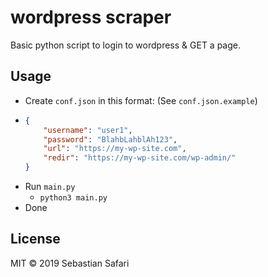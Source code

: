 # wordpress scraper

Basic python script to login to wordpress & GET a page.

## Usage
- Create `conf.json` in this format: (See `conf.json.example`)
- ```json
  {
      "username": "user1",
      "password": "BlahbLahblAh123",
      "url": "https://my-wp-site.com",
      "redir": "https://my-wp-site.com/wp-admin/"
  }
  ```
- Run `main.py`
  - `python3 main.py`
- Done

## License
MIT &copy; 2019 Sebastian Safari
